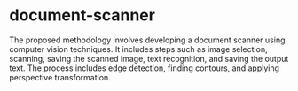 # document-scanner
The proposed methodology involves developing a document  scanner using computer vision techniques. It includes steps  such as image selection, scanning, saving the scanned image,  text recognition, and saving the output text. The process  includes edge detection, finding contours, and applying  perspective transformation.
